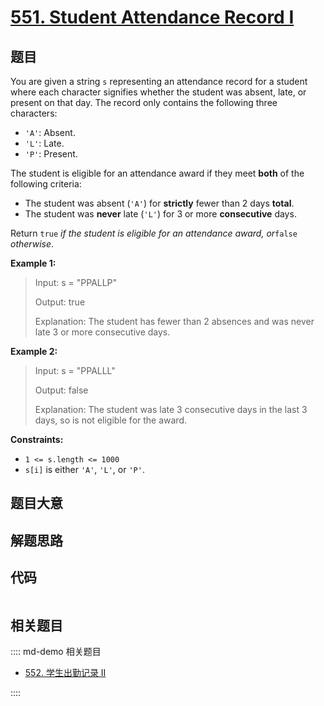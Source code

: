 # [551. Student Attendance Record I](https://leetcode.com/problems/student-attendance-record-i/)

## 题目

You are given a string `s` representing an attendance record for a student
where each character signifies whether the student was absent, late, or
present on that day. The record only contains the following three characters:

  * `'A'`: Absent.
  * `'L'`: Late.
  * `'P'`: Present.

The student is eligible for an attendance award if they meet **both** of the
following criteria:

  * The student was absent (`'A'`) for **strictly** fewer than 2 days **total**.
  * The student was **never** late (`'L'`) for 3 or more **consecutive** days.

Return `true` _if the student is eligible for an attendance award, or_`false`
_otherwise_.



**Example 1:**

> Input: s = "PPALLP"
> 
> Output: true
> 
> Explanation: The student has fewer than 2 absences and was never late 3 or more consecutive days.

**Example 2:**

> Input: s = "PPALLL"
> 
> Output: false
> 
> Explanation: The student was late 3 consecutive days in the last 3 days, so is not eligible for the award.

**Constraints:**

  * `1 <= s.length <= 1000`
  * `s[i]` is either `'A'`, `'L'`, or `'P'`.


## 题目大意

## 解题思路

## 代码

```javascript

```

## 相关题目

:::: md-demo 相关题目
- [552. 学生出勤记录 II](https://leetcode.com/problems/student-attendance-record-ii)

::::
